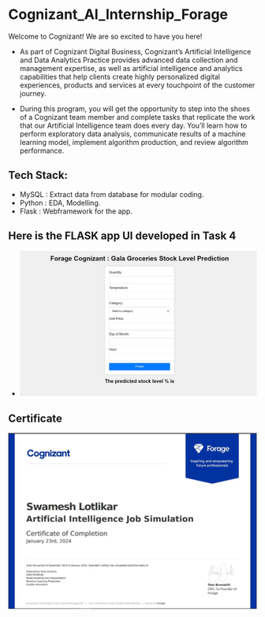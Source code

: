 # Cognizant_AI_Internship_Forage

Welcome to Cognizant! We are so excited to have you here!

* As part of Cognizant Digital Business, Cognizant’s Artificial Intelligence and Data Analytics Practice provides advanced data collection and management expertise, as well as artificial intelligence and analytics capabilities that help clients create highly personalized digital experiences, products and services at every touchpoint of the customer journey.

* During this program, you will get the opportunity to step into the shoes of a Cognizant team member and complete tasks that replicate the work that our Artificial Intelligence team does every day. You’ll learn how to perform exploratory data analysis, communicate results of a machine learning model, implement algorithm production, and review algorithm performance.

## Tech Stack:
* MySQL : Extract data from database for modular coding.
* Python : EDA, Modelling.
* Flask : Webframework for the app.

## Here is the FLASK app UI developed in Task 4
* ![](https://github.com/Swam80/Cognizant_AI_Internship_Forage/blob/main/Task%204/UI.JPG)

## Certificate

![](https://github.com/Swam80/Cognizant_AI_Internship_Forage/blob/main/certi.JPG)
